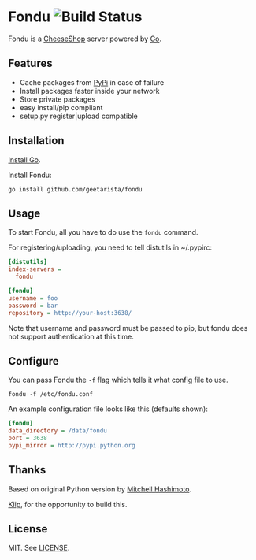 # Fondu ![Build Status](https://travis-ci.org/geetarista/fondu.png)

Fondu is a [CheeseShop](http://wiki.python.org/moin/CheeseShop) server powered by [Go](http://golang.org/).

## Features

* Cache packages from [PyPi](http://pypi.python.org/) in case of failure
* Install packages faster inside your network
* Store private packages
* easy install/pip compliant
* setup.py register|upload compatible

## Installation

[Install Go](http://golang.org/doc/install).

Install Fondu:

```shell
go install github.com/geetarista/fondu
```

## Usage

To start Fondu, all you have to do use the `fondu` command.

For registering/uploading, you need to tell distutils in ~/.pypirc:

```ini
[distutils]
index-servers =
  fondu

[fondu]
username = foo
password = bar
repository = http://your-host:3638/
```

Note that username and password must be passed to pip, but fondu does not support authentication at this time.

## Configure

You can pass Fondu the `-f` flag which tells it what config file to use.

```shell
fondu -f /etc/fondu.conf
```

An example configuration file looks like this (defaults shown):

```ini
[fondu]
data_directory = /data/fondu
port = 3638
pypi_mirror = http://pypi.python.org
```

## Thanks

Based on original Python version by [Mitchell Hashimoto](http://mitchellh.com).

[Kiip](http://kiip.me), for the opportunity to build this.

## License

MIT. See [LICENSE](https://github.com/geetarista/fondu/blob/master/LICENSE).
